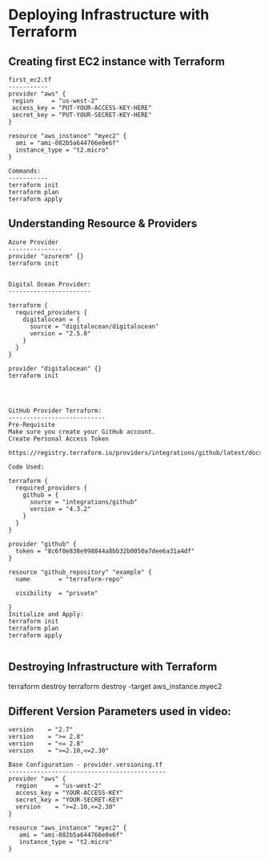 
 Deploying Infrastructure with Terraform
 =======================================
 
 Creating first EC2 instance with Terraform
 ------------------------------------------
 ```
 first_ec2.tf
 -----------
provider "aws" {
  region     = "us-west-2"
  access_key = "PUT-YOUR-ACCESS-KEY-HERE"
  secret_key = "PUT-YOUR-SECRET-KEY-HERE"
}

resource "aws_instance" "myec2" {
   ami = "ami-082b5a644766e0e6f"
   instance_type = "t2.micro"
}

Commands:
-----------
terraform init
terraform plan
terraform apply

```

Understanding Resource & Providers
----------------------------------

```
Azure Provider
---------------
provider "azurerm" {}
terraform init


Digital Ocean Provider:
-----------------------

terraform {
  required_providers {
    digitalocean = {
      source = "digitalocean/digitalocean"
      version = "2.5.0"
    }
  }
}

provider "digitalocean" {}
terraform init




GitHub Provider Terraform:
---------------------------
Pre-Requisite
Make sure you create your GitHub account.
Create Personal Access Token

https://registry.terraform.io/providers/integrations/github/latest/docs

Code Used:

terraform {
  required_providers {
    github = {
      source = "integrations/github"
      version = "4.3.2"
    }
  }
}

provider "github" {
  token = "8c6f0e838e998844a8bb32b0050a7dee6a31a4df"
}

resource "github_repository" "example" {
  name        = "terraform-repo"

  visibility  = "private"

}
Initialize and Apply:
terraform init
terraform plan
terraform apply


```


Destroying Infrastructure with Terraform
----------------------------------------

terraform destroy
terraform destroy -target aws_instance.myec2


Different Version Parameters used in video:
-------------------------------------------
```
version    = "2.7"
version    = ">= 2.8"
version    = "<= 2.8"
version    = ">=2.10,<=2.30"

Base Configuration - provider.versioning.tf
--------------------------------------------
provider "aws" {
  region     = "us-west-2"
  access_key = "YOUR-ACCESS-KEY"
  secret_key = "YOUR-SECRET-KEY"
  version    = ">=2.10,<=2.30"
}

resource "aws_instance" "myec2" {
   ami = "ami-082b5a644766e0e6f"
   instance_type = "t2.micro"
}

```
